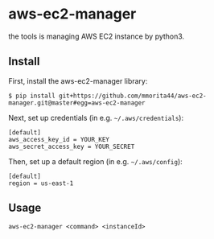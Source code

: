 # aws-ec2-manager

the tools is managing AWS EC2 instance by python3.

## Install

First, install the aws-ec2-manager library:

```
$ pip install git+https://github.com/mmorita44/aws-ec2-manager.git@master#egg=aws-ec2-manager
```

Next, set up credentials (in e.g. `~/.aws/credentials`):

```
[default]
aws_access_key_id = YOUR_KEY
aws_secret_access_key = YOUR_SECRET
```

Then, set up a default region (in e.g. `~/.aws/config`):

```
[default]
region = us-east-1
```

## Usage

```
aws-ec2-manager <command> <instanceId>
```
